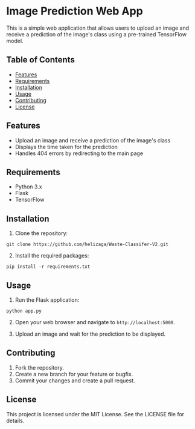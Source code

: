 # Image Prediction Web App

This is a simple web application that allows users to upload an image and receive a prediction of the image's class using a pre-trained TensorFlow model.

## Table of Contents
- [Features](#features)
- [Requirements](#requirements)
- [Installation](#installation)
- [Usage](#usage)
- [Contributing](#contributing)
- [License](#license)

## Features
- Upload an image and receive a prediction of the image's class
- Displays the time taken for the prediction
- Handles 404 errors by redirecting to the main page

## Requirements
- Python 3.x
- Flask
- TensorFlow

## Installation
1. Clone the repository:
```
git clone https://github.com/helizaga/Waste-Classifer-V2.git
```
2. Install the required packages:
```
pip install -r requirements.txt
```

## Usage
1. Run the Flask application:
```
python app.py
```
2. Open your web browser and navigate to 
`http://localhost:5000`.

3. Upload an image and wait for the prediction to be displayed.

## Contributing
1. Fork the repository.
2. Create a new branch for your feature or bugfix.
3. Commit your changes and create a pull request.

## License
This project is licensed under the MIT License. See the LICENSE file for details.

